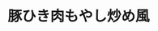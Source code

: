 ---
id: 095
title: "豚ひき肉もやし炒め風"
date_cooked: 
image: /images/cooklog/095-buta-hikiniku-moyashi-itamefuu.jpg
tags: [肉, 豚ひき肉]
cook_logs:
  - date: 
    rating:
    notes: >
      
    image: /images/cooklog/095-buta-hikiniku-moyashi-itamefuu.jpg
---